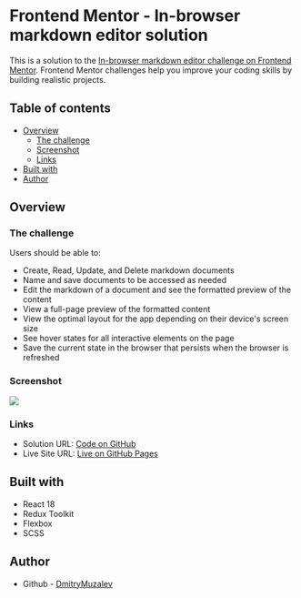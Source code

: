 # Frontend Mentor - In-browser markdown editor solution

This is a solution to the [In-browser markdown editor challenge on Frontend Mentor](https://www.frontendmentor.io/challenges/inbrowser-markdown-editor-r16TrrQX9).
Frontend Mentor challenges help you improve your coding skills by building realistic projects.

## Table of contents

- [Overview](#overview)
  - [The challenge](#the-challenge)
  - [Screenshot](#screenshot)
  - [Links](#links)
- [Built with](#built-with)
- [Author](#author)

## Overview

### The challenge

Users should be able to:

- Create, Read, Update, and Delete markdown documents
- Name and save documents to be accessed as needed
- Edit the markdown of a document and see the formatted preview of the content
- View a full-page preview of the formatted content
- View the optimal layout for the app depending on their device's screen size
- See hover states for all interactive elements on the page
- Save the current state in the browser that persists when the browser is refreshed

### Screenshot

![](./demo.gif)

### Links

- Solution URL: [Code on GitHub](https://github.com/DmitryMuzalev/markdown-editor)
- Live Site URL: [Live on GitHub Pages](https://dmitrymuzalev.github.io/markdown-editor/)

## Built with

- React 18
- Redux Toolkit
- Flexbox
- SCSS

## Author

- Github - [DmitryMuzalev](https://github.com/DmitryMuzalev)
